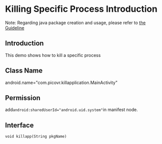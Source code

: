 # Killing Specific Process Introduction

Note: Regarding java package creation and usage, please refer to [the Guideline](https://github.com/picoxr/support/blob/master/How_to_use_JAR_file_in_Unity_project_on_Pico_device.docx)

## Introduction  
This demo shows how to kill a specific process

## Class Name  
android.name="com.picovr.killapplication.MainActivity"

## Permission  
add``android:sharedUserId="android.uid.system"``in manifest node.

## Interface  
```
void killapp(String pkgName)
```



